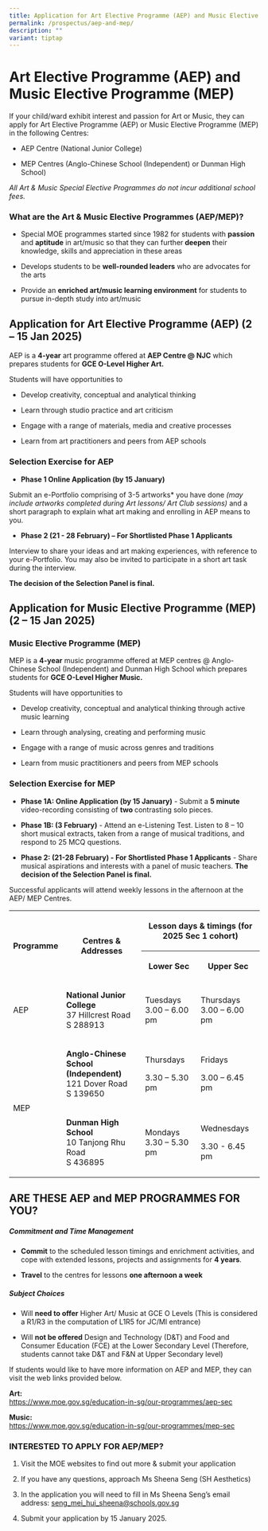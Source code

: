 ```yaml
---
title: Application for Art Elective Programme (AEP) and Music Elective Programme (MEP)
permalink: /prospectus/aep-and-mep/
description: ""
variant: tiptap
---
```

<h1>Art Elective Programme (AEP) and Music Elective Programme (MEP)</h1>
<p>If your child/ward exhibit interest and passion for Art or Music, they
can apply for Art Elective Programme (AEP) or Music Elective Programme
(MEP) in the following Centres:</p>
<ul data-tight="true" class="tight">
<li>
<p>AEP Centre (National Junior College)</p>
</li>
<li>
<p>MEP Centres (Anglo-Chinese School (Independent) or Dunman High School)</p>
</li>
</ul>
<p><em>All Art &amp; Music Special Elective Programmes do not incur additional school fees.</em>
</p>
<h3><strong>What are the Art &amp; Music Elective Programmes (AEP/MEP)?</strong></h3>
<ul data-tight="true" class="tight">
<li>
<p>Special MOE programmes started since 1982 for students with <strong>passion</strong> and <strong>aptitude</strong> in
art/music so that they can further<strong> deepen</strong> their knowledge,
skills and appreciation in these areas</p>
</li>
<li>
<p>Develops students to be <strong>well-rounded leaders</strong> who are advocates
for the arts</p>
</li>
<li>
<p>Provide an <strong>enriched art/music learning environment</strong> for
students to pursue in-depth study into art/music</p>
</li>
</ul>
<h2><strong>Application for Art Elective Programme (AEP) (2 – 15 Jan 2025)</strong></h2>
<p>AEP is a <strong>4-year</strong> art programme offered at <strong>AEP Centre @ NJC</strong> which
prepares students for <strong>GCE O-Level Higher Art.</strong>
</p>
<p>Students will have opportunities to</p>
<ul data-tight="true" class="tight">
<li>
<p>Develop creativity, conceptual and analytical thinking</p>
</li>
<li>
<p>Learn through studio practice and art criticism</p>
</li>
<li>
<p>Engage with a range of materials, media and creative processes</p>
</li>
<li>
<p>Learn from art practitioners and peers from AEP schools</p>
</li>
</ul>
<p></p>
<h3><strong>Selection Exercise for AEP</strong></h3>
<ul data-tight="true" class="tight">
<li>
<p><strong>Phase 1 Online Application (by 15 January)</strong>
</p>
</li>
</ul>
<p>Submit an e-Portfolio comprising of 3-5 artworks* you have done <em>(may include artworks completed during Art lessons/ Art Club sessions)</em> and
a short paragraph to explain what art making and enrolling in AEP means
to you.</p>
<ul data-tight="true" class="tight">
<li>
<p><strong>Phase 2 (21 - 28 February) – For Shortlisted Phase 1 Applicants</strong>
</p>
</li>
</ul>
<p>Interview to share your ideas and art making experiences, with reference
to your e-Portfolio. You may also be invited to participate in a short
art task during the interview.</p>
<p><strong>The decision of the Selection Panel is final.</strong>
</p>
<p></p>
<h2><strong>Application for Music Elective Programme (MEP) (2 – 15 Jan 2025)</strong></h2>
<h3>Music Elective Programme (MEP)</h3>
<p>MEP is a <strong>4-year</strong> music programme offered at MEP centres
@ Anglo-Chinese School (Independent) and Dunman High School which prepares
students for <strong>GCE O-Level Higher Music.</strong>
</p>
<p>Students will have opportunities to</p>
<ul data-tight="true" class="tight">
<li>
<p>Develop creativity, conceptual and analytical thinking through active
music learning</p>
</li>
<li>
<p>Learn through analysing, creating and performing music</p>
</li>
<li>
<p>Engage with a range of music across genres and traditions</p>
</li>
<li>
<p>Learn from music practitioners and peers from MEP schools</p>
</li>
</ul>
<h3><strong>Selection Exercise for MEP</strong></h3>
<ul data-tight="true" class="tight">
<li>
<p><strong>Phase 1A: Online Application (by 15 January)</strong> - Submit
a <strong>5 minute</strong> video-recording consisting of <strong>two </strong>contrasting
solo pieces.</p>
</li>
<li>
<p><strong>Phase 1B: (3 February)</strong> - Attend an e-Listening Test. Listen
to 8 – 10 short musical extracts, taken from a range of musical traditions,
and respond to 25 MCQ questions.</p>
</li>
<li>
<p><strong>Phase 2: (21-28 February) - For Shortlisted Phase 1 Applicants</strong> -
Share musical aspirations and interests with a panel of music teachers. <strong>The decision of the Selection Panel is final.</strong>
</p>
</li>
</ul>
<p></p>
<p>Successful applicants will attend weekly lessons in the afternoon at the
AEP/ MEP Centres.</p>
<table style="minWidth: 100px">
<colgroup>
<col>
<col>
<col>
<col>
</colgroup>
<tbody>
<tr>
<th rowspan="2" colspan="1">
<p>Programme</p>
</th>
<th rowspan="2" colspan="1">
<p>Centres &amp; Addresses</p>
</th>
<th rowspan="1" colspan="2">
<p>Lesson days &amp; timings (for 2025 Sec 1 cohort)</p>
</th>
</tr>
<tr>
<th rowspan="1" colspan="1">
<p>Lower Sec</p>
</th>
<th rowspan="1" colspan="1">
<p>Upper Sec</p>
</th>
</tr>
<tr>
<td rowspan="1" colspan="1">
<p>AEP</p>
</td>
<td rowspan="1" colspan="1">
<p><strong>National Junior College</strong>
<br>37 Hillcrest Road S 288913</p>
</td>
<td rowspan="1" colspan="1">
<p>Tuesdays
<br>3.00 – 6.00 pm</p>
</td>
<td rowspan="1" colspan="1">
<p>Thursdays
<br>3.00 – 6.00 pm</p>
</td>
</tr>
<tr>
<td rowspan="2" colspan="1">
<p>MEP</p>
</td>
<td rowspan="1" colspan="1">
<p><strong>Anglo-Chinese School (Independent)</strong>
<br>121 Dover Road
<br>S 139650</p>
</td>
<td rowspan="1" colspan="1">
<p>Thursdays</p>
<p>3.30 – 5.30 pm</p>
</td>
<td rowspan="1" colspan="1">
<p>Fridays</p>
<p>3.00 – 6.45 pm</p>
</td>
</tr>
<tr>
<td rowspan="1" colspan="1">
<p><strong>Dunman High School</strong>
<br>10 Tanjong Rhu Road
<br>S 436895</p>
</td>
<td rowspan="1" colspan="1">
<p>Mondays
<br>3.30 – 5.30 pm</p>
</td>
<td rowspan="1" colspan="1">
<p>Wednesdays</p>
<p>3.30 - 6.45 pm</p>
</td>
</tr>
</tbody>
</table>
<h2><strong>ARE THESE AEP and MEP PROGRAMMES FOR YOU?</strong></h2>
<h5><strong>Commitment and Time Management</strong></h5>
<ul data-tight="true" class="tight">
<li>
<p><strong>Commit</strong>&nbsp;to the scheduled lesson timings and enrichment
activities, and cope with extended lessons, projects and assignments for&nbsp;<strong>4 years</strong>.</p>
</li>
<li>
<p><strong>Travel</strong>&nbsp;to the centres for lessons&nbsp;<strong>one afternoon a week</strong>
</p>
</li>
</ul>
<h5><strong>Subject Choices</strong></h5>
<ul data-tight="true" class="tight">
<li>
<p>Will&nbsp;<strong>need to offer</strong>&nbsp;Higher Art/ Music at GCE
O Levels (This is considered a R1/R3 in the computation of L1R5 for JC/MI
entrance)</p>
</li>
<li>
<p>Will&nbsp;<strong>not be offered</strong>&nbsp;Design and Technology (D&amp;T)
and Food and Consumer Education (FCE) at the Lower Secondary Level (Therefore,
students cannot take D&amp;T and F&amp;N at Upper Secondary level)</p>
</li>
</ul>
<p>If students would like to have more information on AEP and MEP, they can
visit the web links provided below.</p>
<p><strong>Art: </strong>
<br><a href="https://www.moe.gov.sg/education-in-sg/our-programmes/aep-sec" rel="noopener noreferrer nofollow" target="_blank">https://www.moe.gov.sg/education-in-sg/our-programmes/aep-sec</a>
</p>
<p><strong>Music: </strong>
<br><a href="https://www.moe.gov.sg/education-in-sg/our-programmes/mep-sec" rel="noopener noreferrer nofollow" target="_blank">https://www.moe.gov.sg/education-in-sg/our-programmes/mep-sec</a>
</p>
<p></p>
<h3>INTERESTED TO APPLY FOR AEP/MEP?</h3>
<ol data-tight="true" class="tight">
<li>
<p>Visit the MOE websites to find out more &amp; submit your application</p>
</li>
<li>
<p>If you have any questions, approach Ms Sheena Seng (SH Aesthetics)</p>
</li>
<li>
<p>In the application you will need to fill in Ms Sheena Seng’s email address:
<a href="mailto:seng_mei_hui_sheena@schools.gov.sg" rel="noopener noreferrer nofollow" target="_blank">seng_mei_hui_sheena@schools.gov.sg</a>
</p>
</li>
<li>
<p>Submit your application by 15 January 2025.</p>
</li>
</ol>
<p></p>